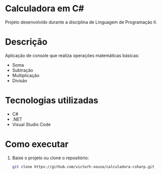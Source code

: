 # Calculadora em C#
Projeto desenvolvido durante a disciplina de Linguagem de Programação II.
# Descrição
Aplicação de console que realiza operações matemáticas básicas:
- Soma
- Subtração
- Multiplicação
- Divisão
# Tecnologias utilizadas
- C#
- .NET
- Visual Studio Code
# Como executar
1. Baixe o projeto ou clone o repositório:
   ```bash
   git clone https://github.com/victorh-sousa/calculadora-csharp.git
